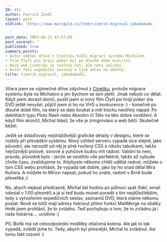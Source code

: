 ```yaml
---
ID: 451
author: Patrick Zandl
layout: post
oldlink: 'https://www.marigold.cz/item/cinetik-migroval-jabadabadu

  '
post_date: 2003-08-21 07:57:00
post_excerpt: ''
published: true
summary_points:
- Autor odešel dříve z Cinetiku kvůli migraci systému Michalem.
- Film Čtyři psi hrají poker byl po dlouhé době kvalitní.
- Nový web Cinetiku je tvořený CSS, ale není validní.
- Autor řeší expediční sestavy a tisk adres na obálky.
title: Cinetik migroval, jabadabadů…
---
```


<p>
Včera jsem se výjimečně dříve zdýchnul z <A href="http://www.cinetik.cz/">Cinetiku</A>, protože migrace systému byla na Michalovi a jen bychom se tam pletli. Jinak nebylo co dělat. Když jsem dorazil domů, pustil jsem si nový film<EM> Čtyři psi hrají poker</EM> (na DVD ještě nevyšel, půjčil jsem si ho na VHS u konkurence :) - konečně po dlouhé době film, na který se dalo koukat a měl trochu neotřelý nápad. Po debilitách typu Pluto Nash nebo Absolon či Tělo na tělo dobré osvěžení. A když film skončil, Michal hlásil, že vše je zmigrováno a web běží. Skutečně běžel. </p>

<p>
Ještě se dolaďovaly nejdráždivější grafické detaily v designu, které se rozbily při převádění systému. Nový vzhled serveru vypadá sice stejně, jako původní, ale narozdíl od něj je plně tvořený CSS a nikoliv tabulkami, takže nejrůznější pixiové, sovové a yuhůové budou mít radost. Validní to není, pravda, původně bylo - jenže se nestihlo vše perfektně, takže až vybude chvíle času, zvalidujeme to. Kdybyste někomu chtěli udělat radost, můžete o tom CSS webu prohlásit, že vypadá tak dobře, jako by ho snad dělal Míra Kučera. A můžete to Mírovi napsat, pokud ho znáte, radost v Brně bude převeliká ;)</p>

<p>
No, abych nejásal předčasně, Michal šel hodinu po půlnoci spát (fakt, email odeslal v 1:00 přesně!) a já si teď budu muset poradit s tím nejdůležitějším, tedy s vytvořením expedičních sestav, seznamů DVD, která máme někomu poslat. Nově se totiž mají adresy tisknout přímo funkcí MailMerge na obálky. Hrdě jsem prohlásil, že to zvládnu. Teď pochybuju o tom, že to zvládnu já i naše tiskárna.... uvidíme :)</p>

<p>
PS: Bořík má od celoodpolední modlitby otlačená kolena. Ale jak to tak vypadá, zvládli jsme to. Tedy, abych byl přesnější, Michal to zvládnul. Asi tomu fakt rozumí :)</p>